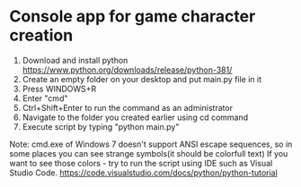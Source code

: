 # Console app for game character creation
1. Download and install python https://www.python.org/downloads/release/python-381/
2. Create an empty folder on your desktop and put main.py file in it
3. Press WINDOWS+R
4. Enter "cmd"
5. Ctrl+Shift+Enter to run the command as an administrator
6. Navigate to the folder you created earlier using cd command
7. Execute script by typing "python main.py"

Note: cmd.exe of Windows 7 doesn't support ANSI escape sequences, so in some places you can see strange symbols(it should be colorfull text)
If you want to see those colors - try to run the script using IDE such as Visual Studio Code.
https://code.visualstudio.com/docs/python/python-tutorial
